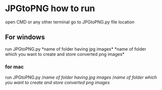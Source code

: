 # JPGtoPNG how to run
open CMD or any other terminal
go to JPGtoPNG.py file location
## For windows
run JPGtoPNG.py \*name of folder having jpg images* \*name of folder which you want to create and store converted png images*
### for mac
run JPGtoPNG.py /*name of folder having jpg images* /*name of folder which you want to create and store converted png images*
